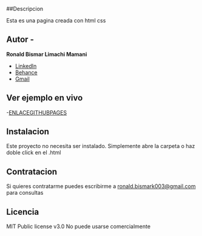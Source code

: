 ##Descripcion

Esta es una pagina creada con html css
## Autor -
**Ronald Bismar Limachi Mamani**

* [LinkedIn](https://www.linkedin.com/in/ronald-bismar)
* [Behance](https://behance.net/midominio)
* [Gmail](https:/www.ronald.bismark003@gmail.com)

## Ver ejemplo en vivo
-[ENLACEGITHUBPAGES](ENLACEGITHUBPAGES)

## Instalacion
Este proyecto no necesita ser instalado. Simplemente abre la carpeta o haz doble click en el .html

## Contratacion
Si quieres contratarme puedes escribirme a ronald.bismark003@gmail.com
para consultas

## Licencia
MIT Public license v3.0
No puede usarse comercialmente
